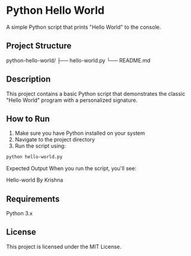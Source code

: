 # Python Hello World

A simple Python script that prints "Hello World" to the console.

## Project Structure

python-hello-world/
├── hello-world.py
└── README.md

## Description

This project contains a basic Python script that demonstrates the classic "Hello World" program with a personalized signature.

## How to Run

1. Make sure you have Python installed on your system
2. Navigate to the project directory
3. Run the script using:
```bash
python hello-world.py
```
Expected Output
When you run the script, you'll see:

Hello-world
By Krishna

## Requirements

Python 3.x

## License
This project is licensed under the MIT License.


